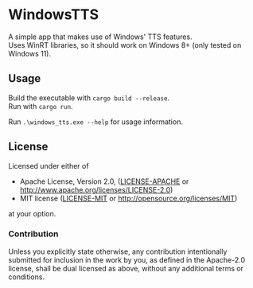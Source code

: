 # WindowsTTS
A simple app that makes use of Windows' TTS features.  
Uses WinRT libraries, so it should work on Windows 8+ (only tested on Windows 11).

## Usage
Build the executable with `cargo build --release`.  
Run with `cargo run`.

Run `.\windows_tts.exe --help` for usage information. 

## License

Licensed under either of

* Apache License, Version 2.0, ([LICENSE-APACHE](LICENSE-APACHE) or http://www.apache.org/licenses/LICENSE-2.0)
* MIT license ([LICENSE-MIT](LICENSE-MIT) or http://opensource.org/licenses/MIT)

at your option.

### Contribution

Unless you explicitly state otherwise, any contribution intentionally submitted
for inclusion in the work by you, as defined in the Apache-2.0 license, shall be dual licensed as above, without any
additional terms or conditions.